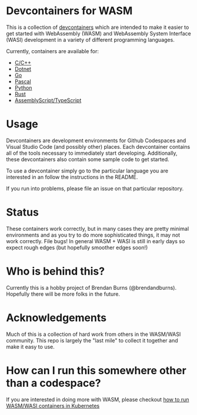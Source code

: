 # Devcontainers for WASM
This is a collection of [devcontainers](https://containers.dev/) which are intended to make it easier to get started with
WebAssembly (WASM) and WebAssembly System Interface (WASI) development in a variety of different programming languages.

Currently, containers are available for:
* [C/C++](https://github.com/dev-wasm/dev-wasm-c)
* [Dotnet](https://github.com/dev-wasm/dev-wasm-dotnet)
* [Go](https://github.com/dev-wasm/dev-wasm-go)
* [Pascal](https://github.com/dev-wasm/dev-wasm-pascal)
* [Python](https://github.com/dev-wasm/dev-wasm-python)
* [Rust](https://github.com/dev-wasm/dev-wasm-rust)
* [AssemblyScript/TypeScript](https://github.com/dev-wasm/dev-wasm-ts)

# Usage
Devcontainers are development environments for Github Codespaces and Visual Studio Code (and possibly other) places.
Each devcontainer contains all of the tools necessary to immediately start developing. Additionally, these devcontainers
also contain some sample code to get started.

To use a devcontainer simply go to the particular language you are interested in an follow the instructions in the README.

If you run into problems, please file an issue on that particular repository.

# Status
These containers work correctly, but in many cases they are pretty minimal environments and as you try to do
more sophisticated things, it may not work correctly. File bugs! In general WASM + WASI is still in early days
so expect rough edges (but hopefully smoother edges soon!)

# Who is behind this?
Currently this is a hobby project of Brendan Burns (@brendandburns). Hopefully there will be more folks in the future.

# Acknowledgements
Much of this is a collection of hard work from others in the WASM/WASI community. This repo is largely the "last mile"
to collect it together and make it easy to use.

# How can I run this somewhere other than a codespace?
If you are interested in doing more with WASM, please checkout [how to run WASM/WASI containers in Kubernetes](https://learn.microsoft.com/en-us/azure/aks/use-wasi-node-pools)
